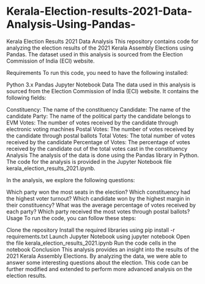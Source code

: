 # Kerala-Election-results-2021-Data-Analysis-Using-Pandas-
Kerala Election Results 2021 Data Analysis
This repository contains code for analyzing the election results of the 2021 Kerala Assembly Elections using Pandas. The dataset used in this analysis is sourced from the Election Commission of India (ECI) website.

Requirements
To run this code, you need to have the following installed:

Python 3.x
Pandas
Jupyter Notebook
Data
The data used in this analysis is sourced from the Election Commission of India (ECI) website. It contains the following fields:

Constituency: The name of the constituency
Candidate: The name of the candidate
Party: The name of the political party the candidate belongs to
EVM Votes: The number of votes received by the candidate through electronic voting machines
Postal Votes: The number of votes received by the candidate through postal ballots
Total Votes: The total number of votes received by the candidate
Percentage of Votes: The percentage of votes received by the candidate out of the total votes cast in the constituency
Analysis
The analysis of the data is done using the Pandas library in Python. The code for the analysis is provided in the Jupyter Notebook file kerala_election_results_2021.ipynb.

In the analysis, we explore the following questions:

Which party won the most seats in the election?
Which constituency had the highest voter turnout?
Which candidate won by the highest margin in their constituency?
What was the average percentage of votes received by each party?
Which party received the most votes through postal ballots?
Usage
To run the code, you can follow these steps:

Clone the repository
Install the required libraries using pip install -r requirements.txt
Launch Jupyter Notebook using jupyter notebook
Open the file kerala_election_results_2021.ipynb
Run the code cells in the notebook
Conclusion
This analysis provides an insight into the results of the 2021 Kerala Assembly Elections. By analyzing the data, we were able to answer some interesting questions about the election. This code can be further modified and extended to perform more advanced analysis on the election results.
